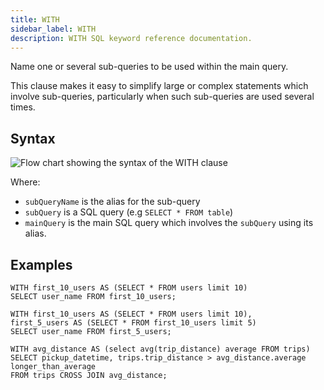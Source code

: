 ```yaml
---
title: WITH
sidebar_label: WITH
description: WITH SQL keyword reference documentation.
---
```


Name one or several sub-queries to be used within the main query. 

This clause makes it easy to simplify large or complex statements which involve sub-queries, particularly when such 
sub-queries are used several times. 

## Syntax

 ![Flow chart showing the syntax of the WITH clause](/img/docs/diagrams/with.svg)
 
 Where:
 - `subQueryName` is the alias for the sub-query
 - `subQuery` is a SQL query (e.g `SELECT * FROM table`)
 - `mainQuery` is the main SQL query which involves the `subQuery` using its alias.
 
## Examples
 
 ```questdb-sql title="Single alias"
WITH first_10_users AS (SELECT * FROM users limit 10)
SELECT user_name FROM first_10_users;
```

 ```questdb-sql title="Using recursively"
WITH first_10_users AS (SELECT * FROM users limit 10),
first_5_users AS (SELECT * FROM first_10_users limit 5)
SELECT user_name FROM first_5_users;
```

```questdb-sql title="Flag whether individual trips are longer or shorter than average"
WITH avg_distance AS (select avg(trip_distance) average FROM trips)
SELECT pickup_datetime, trips.trip_distance > avg_distance.average longer_than_average
FROM trips CROSS JOIN avg_distance;
```


